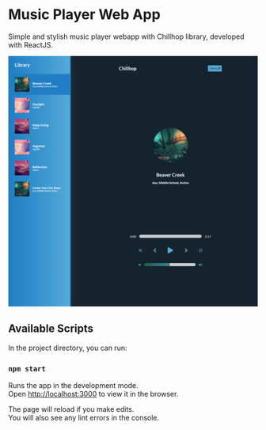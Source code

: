 # Music Player Web App

Simple and stylish music player webapp with Chillhop library, developed with ReactJS.

![Alt text](./preview.PNG?raw=true 'Preview')

## Available Scripts

In the project directory, you can run:

### `npm start`

Runs the app in the development mode.\
Open [http://localhost:3000](http://localhost:3000) to view it in the browser.

The page will reload if you make edits.\
You will also see any lint errors in the console.
